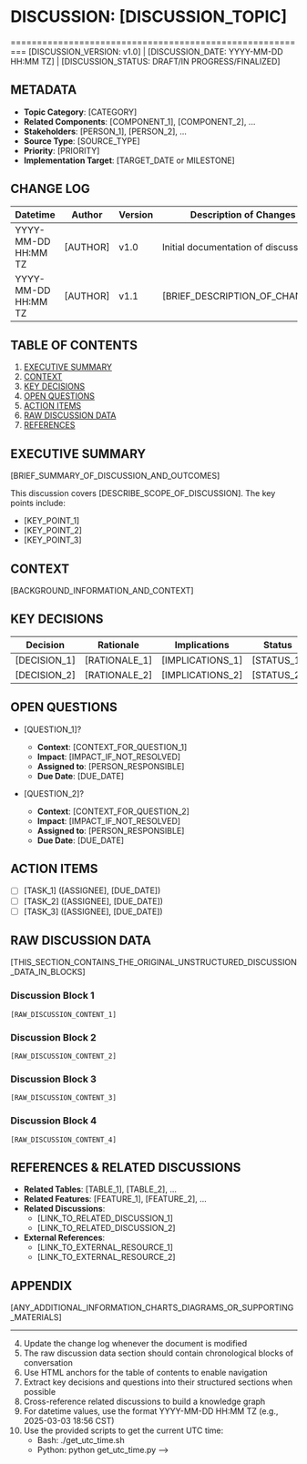 # DISCUSSION: [DISCUSSION_TOPIC]
=========================================================
[DISCUSSION_VERSION: v1.0] | [DISCUSSION_DATE: YYYY-MM-DD HH:MM TZ] | [DISCUSSION_STATUS: DRAFT/IN PROGRESS/FINALIZED]

## METADATA
- **Topic Category**: [CATEGORY] <!-- e.g., Feature, Design, Data Model, Research, etc. -->
- **Related Components**: [COMPONENT_1], [COMPONENT_2], ... <!-- e.g., Users, Actions, Metrics, etc. -->
- **Stakeholders**: [PERSON_1], [PERSON_2], ... <!-- People involved in this discussion -->
- **Source Type**: [SOURCE_TYPE] <!-- e.g., AI Chat, Meeting Notes, Voice Transcription, Brainstorming, etc. -->
- **Priority**: [PRIORITY] <!-- HIGH/MEDIUM/LOW -->
- **Implementation Target**: [TARGET_DATE or MILESTONE] <!-- When this should be implemented, if applicable -->

## CHANGE LOG
| Datetime | Author | Version | Description of Changes |
|----------|--------|---------|------------------------|
| YYYY-MM-DD HH:MM TZ | [AUTHOR] | v1.0 | Initial documentation of discussion |
| YYYY-MM-DD HH:MM TZ | [AUTHOR] | v1.1 | [BRIEF_DESCRIPTION_OF_CHANGES] |

## TABLE OF CONTENTS
1. [EXECUTIVE SUMMARY](#executive-summary)
2. [CONTEXT](#context)
3. [KEY DECISIONS](#key-decisions)
4. [OPEN QUESTIONS](#open-questions)
5. [ACTION ITEMS](#action-items)
6. [RAW DISCUSSION DATA](#raw-discussion-data)
7. [REFERENCES](#references)

## <a name="executive-summary"></a>EXECUTIVE SUMMARY
[BRIEF_SUMMARY_OF_DISCUSSION_AND_OUTCOMES]

This discussion covers [DESCRIBE_SCOPE_OF_DISCUSSION]. The key points include:
- [KEY_POINT_1]
- [KEY_POINT_2]
- [KEY_POINT_3]

## <a name="context"></a>CONTEXT
[BACKGROUND_INFORMATION_AND_CONTEXT]

## <a name="key-decisions"></a>KEY DECISIONS
| Decision | Rationale | Implications | Status |
|----------|-----------|--------------|--------|
| [DECISION_1] | [RATIONALE_1] | [IMPLICATIONS_1] | [STATUS_1] |
| [DECISION_2] | [RATIONALE_2] | [IMPLICATIONS_2] | [STATUS_2] |

## <a name="open-questions"></a>OPEN QUESTIONS
- [QUESTION_1]?
  - **Context**: [CONTEXT_FOR_QUESTION_1]
  - **Impact**: [IMPACT_IF_NOT_RESOLVED]
  - **Assigned to**: [PERSON_RESPONSIBLE]
  - **Due Date**: [DUE_DATE]

- [QUESTION_2]?
  - **Context**: [CONTEXT_FOR_QUESTION_2]
  - **Impact**: [IMPACT_IF_NOT_RESOLVED]
  - **Assigned to**: [PERSON_RESPONSIBLE]
  - **Due Date**: [DUE_DATE]

## <a name="action-items"></a>ACTION ITEMS
- [ ] [TASK_1] ([ASSIGNEE], [DUE_DATE])
- [ ] [TASK_2] ([ASSIGNEE], [DUE_DATE])
- [ ] [TASK_3] ([ASSIGNEE], [DUE_DATE])

## <a name="raw-discussion-data"></a>RAW DISCUSSION DATA
[THIS_SECTION_CONTAINS_THE_ORIGINAL_UNSTRUCTURED_DISCUSSION_DATA_IN_BLOCKS]

### Discussion Block 1
<!-- TAGS: [Feature_Idea], [Priority_Medium], [Component:Users], [Implementation] -->
```
[RAW_DISCUSSION_CONTENT_1]
```

### Discussion Block 2
<!-- TAGS: [Technical_Challenge], [Performance], [Component:Database], [Security] -->
```
[RAW_DISCUSSION_CONTENT_2]
```

### Discussion Block 3
<!-- TAGS: [UX], [Mobile], [Accessibility], [Design] -->
```
[RAW_DISCUSSION_CONTENT_3]
```

### Discussion Block 4
<!-- TAGS: [Data_Model], [Schema_Change], [Migration], [Component:Entities] -->
```
[RAW_DISCUSSION_CONTENT_4]
```

## <a name="references"></a>REFERENCES & RELATED DISCUSSIONS
- **Related Tables**: [TABLE_1], [TABLE_2], ...
- **Related Features**: [FEATURE_1], [FEATURE_2], ...
- **Related Discussions**: 
  - [LINK_TO_RELATED_DISCUSSION_1]
  - [LINK_TO_RELATED_DISCUSSION_2]
- **External References**:
  - [LINK_TO_EXTERNAL_RESOURCE_1]
  - [LINK_TO_EXTERNAL_RESOURCE_2]

## APPENDIX
[ANY_ADDITIONAL_INFORMATION_CHARTS_DIAGRAMS_OR_SUPPORTING_MATERIALS]

---

<!-- TEMPLATE USAGE NOTES (DELETE BEFORE USING):
1. Fill in the metadata section completely for proper categorization
2. Each raw discussion block should have its own set of tags in a comment above the block
3. Tag format: <!-- TAGS: [Category], [Priority], [Component], [Type] -->
4. Update the change log whenever the document is modified
5. The raw discussion data section should contain chronological blocks of conversation
6. Use HTML anchors for the table of contents to enable navigation
7. Extract key decisions and questions into their structured sections when possible
8. Cross-reference related discussions to build a knowledge graph
9. For datetime values, use the format YYYY-MM-DD HH:MM TZ (e.g., 2025-03-03 18:56 CST)
10. Use the provided scripts to get the current UTC time:
    - Bash: ./get_utc_time.sh
    - Python: python get_utc_time.py
--> 